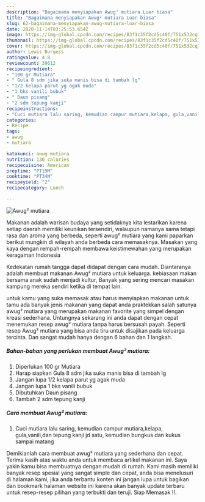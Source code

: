```yaml
---
description: "Bagaimana menyiapakan Awug² mutiara Luar biasa"
title: "Bagaimana menyiapakan Awug² mutiara Luar biasa"
slug: 62-bagaimana-menyiapakan-awug-mutiara-luar-biasa
date: 2020-11-14T03:25:53.654Z
image: https://img-global.cpcdn.com/recipes/83f1c35f2cd5c40f/751x532cq70/awug-mutiara-foto-resep-utama.jpg
thumbnail: https://img-global.cpcdn.com/recipes/83f1c35f2cd5c40f/751x532cq70/awug-mutiara-foto-resep-utama.jpg
cover: https://img-global.cpcdn.com/recipes/83f1c35f2cd5c40f/751x532cq70/awug-mutiara-foto-resep-utama.jpg
author: Lewis Burgess
ratingvalue: 4.8
reviewcount: 39612
recipeingredient:
- "100 gr Mutiara"
- " Gula 8 sdm jika suka manis bisa di tambah lg"
- "1/2 kelapa parut yg agak muda"
- "1 bks vanili bubuk"
- " Daun pisang"
- "2 sdm tepung kanji"
recipeinstructions:
- "Cuci mutiara lalu saring, kemudian campur mutiara,kelapa, gula,vanili,dan tepung kanji jd satu, kemudian bungkus dan kukus sampai matang"
categories:
- Recipe
tags:
- awug
- mutiara

katakunci: awug mutiara 
nutrition: 130 calories
recipecuisine: American
preptime: "PT19M"
cooktime: "PT34M"
recipeyield: "2"
recipecategory: Lunch

---
```



![Awug² mutiara](https://img-global.cpcdn.com/recipes/83f1c35f2cd5c40f/751x532cq70/awug-mutiara-foto-resep-utama.jpg)

Makanan adalah warisan budaya yang setidaknya kita lestarikan karena setiap daerah memiliki keunikan tersendiri, walaupun namanya sama tetapi rasa dan aroma yang berbeda, seperti awug² mutiara yang kami paparkan berikut mungkin di wilayah anda berbeda cara memasaknya. Masakan yang kaya dengan rempah-rempah membawa keistimewahan yang merupakan keragaman Indonesia



Kedekatan rumah tangga dapat didapat dengan cara mudah. Diantaranya adalah membuat makanan Awug² mutiara untuk keluarga. kebiasaan makan bersama anak sudah menjadi kultur, Banyak yang sering mencari masakan kampung mereka sendiri ketika di tempat lain.

untuk kamu yang suka memasak atau harus menyiapkan makanan untuk tamu ada banyak jenis makanan yang dapat anda praktekkan salah satunya awug² mutiara yang merupakan makanan favorite yang simpel dengan kreasi sederhana. Untungnya sekarang ini anda dapat dengan cepat menemukan resep awug² mutiara tanpa harus bersusah payah.
Seperti resep Awug² mutiara yang bisa anda tiru untuk disajikan pada keluarga tercinta. Dan sangat mudah hanya dengan 6 bahan dan 1 langkah.


<!--inarticleads1-->

##### Bahan-bahan yang perlukan membuat Awug² mutiara:

1. Diperlukan 100 gr Mutiara
1. Harap siapkan  Gula 8 sdm jika suka manis bisa di tambah lg
1. Jangan lupa 1/2 kelapa parut yg agak muda
1. Jangan lupa 1 bks vanili bubuk
1. Dibutuhkan  Daun pisang
1. Tambah 2 sdm tepung kanji




<!--inarticleads2-->

##### Cara membuat  Awug² mutiara:

1. Cuci mutiara lalu saring, kemudian campur mutiara,kelapa, gula,vanili,dan tepung kanji jd satu, kemudian bungkus dan kukus sampai matang




Demikianlah cara membuat awug² mutiara yang sederhana dan cepat. Terima kasih atas waktu anda untuk membaca artikel makanan ini. Saya yakin kamu bisa membuatnya dengan mudah di rumah. Kami masih memiliki banyak resep spesial yang sangat simple dan cepat, anda bisa menelusuri di halaman kami, jika anda terbantu konten ini jangan lupa untuk bagikan dan bookmark halaman website ini karena akan banyak update terbaru untuk resep-resep pilihan yang terbukti dan teruji. Siap Memasak !!. 
